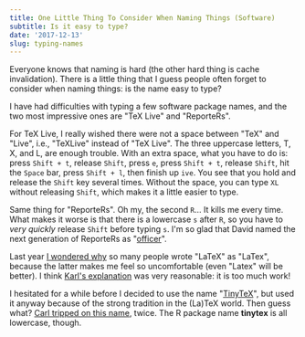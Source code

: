 ```yaml
---
title: One Little Thing To Consider When Naming Things (Software)
subtitle: Is it easy to type?
date: '2017-12-13'
slug: typing-names
---
```


Everyone knows that naming is hard (the other hard thing is cache invalidation). There is a little thing that I guess people often forget to consider when naming things: is the name easy to type?

I have had difficulties with typing a few software package names, and the two most impressive ones are "TeX Live" and "ReporteRs".

For TeX Live, I really wished there were not a space between "TeX" and "Live", i.e., "TeXLive" instead of "TeX Live". The three uppercase letters, T, X, and L, are enough trouble. With an extra space, what you have to do is: press `Shift + t`, release `Shift`, press `e`, press `Shift + t`, release `Shift`, hit the `Space` bar, press `Shift + l`, then finish up `ive`. You see that you hold and release the `Shift` key several times. Without the space, you can type `XL` without releasing `Shift`, which makes it a little easier to type.

Same thing for "ReporteRs". Oh my, the second `R`... It kills me every time. What makes it worse is that there is a lowercase `s` after `R`, so you have to _very quickly_ release `Shift` before typing `s`. I'm so glad that David named the next generation of ReporteRs as "[officer](https://cran.r-project.org/package=officer)".

Last year [I wondered why](https://twitter.com/xieyihui/status/793513354199310337) so many people wrote "LaTeX" as "LaTex", because the latter makes me feel so uncomfortable (even "Latex" will be better). I think [Karl's explanation](https://twitter.com/kwbroman/status/793521169471123456) was very reasonable: it is too much work!

I hesitated for a while before I decided to use the name "[TinyTeX](https://github.com/yihui/tinytex)", but used it anyway because of the strong tradition in the (La)TeX world. Then guess what? [Carl tripped on this name](https://github.com/rocker-org/rocker-versioned/issues/59#issuecomment-349997655), twice. The R package name **tinytex** is all lowercase, though.
